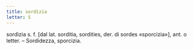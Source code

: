 ```yaml
---
title: sordìzia
letter: S
---
```

sordìzia s. f. [dal lat. sorditia, sordities, der. di sordes «sporcizia»], ant. o letter. – Sordidezza, sporcizia.